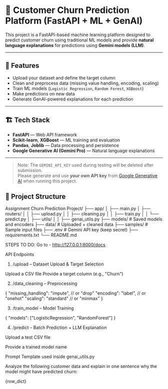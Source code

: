 # 🧠 Customer Churn Prediction Platform (FastAPI + ML + GenAI)

This project is a FastAPI-based machine learning platform designed to predict customer churn using traditional ML models and provide **natural language explanations** for predictions using **Gemini models (LLM)**.

---

## 🚀 Features

- Upload your dataset and define the target column
- Clean and preprocess data (missing value handling, encoding, scaling)
- Train ML models (`Logistic Regression`, `Random Forest`, `XGBoost`)
- Make predictions on new data
- Generate GenAI-powered explanations for each prediction

---

## 🏗️ Tech Stack

- **FastAPI** — Web API framework
- **Scikit-learn**, **XGBoost** — ML training and evaluation
- **Pandas**, **Joblib** — Data processing and persistence
- **Google Generative AI (Gemini Pro)** — Natural language explanations

---
> Note: The `GEMINI_API_KEY` used during testing will be deleted after submission.  
> Please generate and use **your own API key** from [Google Generative AI](https://ai.google.dev/) when running this project.

## 📁 Project Structure

Assignment Churn Prediction Project/
├── app/
│ ├── main.py
│ ├── routers/
│ │ ├── upload.py
│ │ ├── cleaning.py
│ │ ├── train.py
│ │ └── predict.py
│ ├── utils/
│ │ ├── genai_utils.py
├── models/ # Saved models and encoders
├── data/ # Uploaded + cleaned data
├── samples/ # Sample input files
├── .env # Gemini API key (keep secret)
├── requirements.txt
└── README.md


STEPS TO DO:
Go to - http://127.0.0.1:8000/docs

API Endpoints
1. /upload – Dataset Upload & Target Selection

Upload a CSV file
Provide a target column (e.g., "Churn")

2. /data_cleaning – Preprocessing

{
  "missing_handling": "impute",    // or "drop"
  "encoding": "label",             // or "onehot"
  "scaling": "standard"            // or "minmax"
}

3. /train_model – Model Training

{
  "models": ["LogisticRegression", "RandomForest"]
}

4. /predict – Batch Prediction + LLM Explanation

Upload a test CSV file

Provide a trained model name

Prompt Template used inside genai_utils.py

Analyze the following customer data and explain in one sentence why the model might have predicted churn:

{row_dict}
